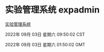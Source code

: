 # 实验管理系统 expadmin
[实验管理系统](http://59.174.9.48:56808/expadmin-782313d2-e1b1-4ea7-932e-3a55e6a1a4d0/)

2022年 09月 03日 星期六 09:50:02 CST

2022年 09月 03日 星期六 01:50:02 GMT

